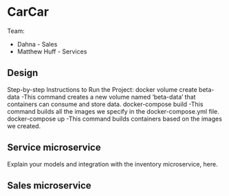 # CarCar

Team:


* Dahna - Sales
* Matthew Huff - Services


## Design

Step-by-step Instructions to Run the Project:
docker volume create beta-data
    -This command creates a new volume named ‘beta-data’ that containers can consume and store data.
docker-compose build
    -This command builds all the images we specify in the docker-compose.yml file.
docker-compose up
    -This command builds containers based on the images we created.

## Service microservice

Explain your models and integration with the inventory
microservice, here.

## Sales microservice
